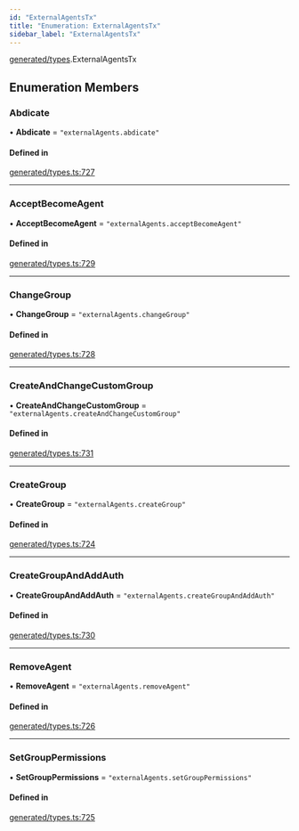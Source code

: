 ```yaml
---
id: "ExternalAgentsTx"
title: "Enumeration: ExternalAgentsTx"
sidebar_label: "ExternalAgentsTx"
---
```


[generated/types](../../../../modules/Generated/Types/Types.md).ExternalAgentsTx

## Enumeration Members

### Abdicate

• **Abdicate** = ``"externalAgents.abdicate"``

#### Defined in

[generated/types.ts:727](https://github.com/PolymeshAssociation/polymesh-sdk/blob/fe2e6dd1d/src/generated/types.ts#L727)

___

### AcceptBecomeAgent

• **AcceptBecomeAgent** = ``"externalAgents.acceptBecomeAgent"``

#### Defined in

[generated/types.ts:729](https://github.com/PolymeshAssociation/polymesh-sdk/blob/fe2e6dd1d/src/generated/types.ts#L729)

___

### ChangeGroup

• **ChangeGroup** = ``"externalAgents.changeGroup"``

#### Defined in

[generated/types.ts:728](https://github.com/PolymeshAssociation/polymesh-sdk/blob/fe2e6dd1d/src/generated/types.ts#L728)

___

### CreateAndChangeCustomGroup

• **CreateAndChangeCustomGroup** = ``"externalAgents.createAndChangeCustomGroup"``

#### Defined in

[generated/types.ts:731](https://github.com/PolymeshAssociation/polymesh-sdk/blob/fe2e6dd1d/src/generated/types.ts#L731)

___

### CreateGroup

• **CreateGroup** = ``"externalAgents.createGroup"``

#### Defined in

[generated/types.ts:724](https://github.com/PolymeshAssociation/polymesh-sdk/blob/fe2e6dd1d/src/generated/types.ts#L724)

___

### CreateGroupAndAddAuth

• **CreateGroupAndAddAuth** = ``"externalAgents.createGroupAndAddAuth"``

#### Defined in

[generated/types.ts:730](https://github.com/PolymeshAssociation/polymesh-sdk/blob/fe2e6dd1d/src/generated/types.ts#L730)

___

### RemoveAgent

• **RemoveAgent** = ``"externalAgents.removeAgent"``

#### Defined in

[generated/types.ts:726](https://github.com/PolymeshAssociation/polymesh-sdk/blob/fe2e6dd1d/src/generated/types.ts#L726)

___

### SetGroupPermissions

• **SetGroupPermissions** = ``"externalAgents.setGroupPermissions"``

#### Defined in

[generated/types.ts:725](https://github.com/PolymeshAssociation/polymesh-sdk/blob/fe2e6dd1d/src/generated/types.ts#L725)
